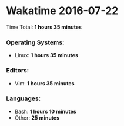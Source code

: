 # Wakatime 2016-07-22

Time Total: **1 hours 35 minutes**

### Operating Systems:
- Linux: **1 hours 35 minutes** 

### Editors:
- Vim: **1 hours 35 minutes** 

### Languages:
- Bash: **1 hours 10 minutes** 
- Other: **25 minutes** 

